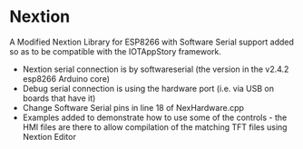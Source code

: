 # Nextion
A Modified Nextion Library for ESP8266 with Software Serial support added so as to be compatible with the IOTAppStory framework.
- Nextion serial connection is by softwareserial (the version in the v2.4.2 esp8266 Arduino core)
- Debug serial connection is using the hardware port (i.e. via USB on boards that have it)
- Change Software Serial pins in line 18 of NexHardware.cpp
- Examples added to demonstrate how to use some of the controls - the HMI files are there to allow compilation of the matching TFT files using Nextion Editor

